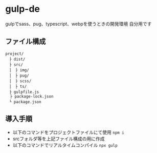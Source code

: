 # gulp-de
gulpでsass、pug、typescript、webpを使うときの開発環境
自分用です

## ファイル構成
```
project/  
　├ dist/  
　├ src/  
　│　├ img/  
　│　├ pug/  
　│　├ scss/  
　│　├ ts/  
　├ gulpfile.js  
  ├ package-lock.json  
　└ package.json
```

## 導入手順
- 以下のコマンドをプロジェクトファイルにて使用
`npm i`
- srcフォルダ等を上記ファイル構成の用に作成
- 以下のコマンドでリアルタイムコンパイル
`npx gulp`
